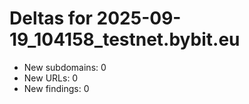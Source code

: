 # Deltas for 2025-09-19_104158_testnet.bybit.eu
- New subdomains: 0
- New URLs: 0
- New findings: 0

